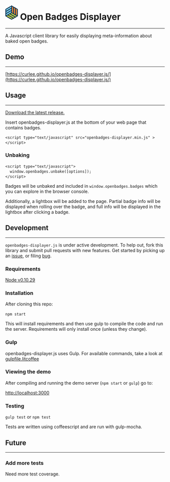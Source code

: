 # ![Logo](assets/src/badgelogo.png) Open Badges Displayer
-----

A Javascript client library for easily displaying meta-information about
baked open badges.

## Demo
-----

[https://curlee.github.io/openbadges-displayer.js/](https://curlee.github.io/openbadges-displayer.js/)

## Usage
-----

[Download the latest release.](https://github.com/cmcavoy/openbadges-displayer.js/releases)

Insert openbadges-displayer.js at the bottom of your web page that contains
badges.

    <script type="text/javascript" src="openbadges-displayer.min.js" ></script>

### Unbaking

    <script type="text/javascript">
      window.openbadges.unbake([options]);
    </script>

Badges will be unbaked and included in `window.openbadges.badges` which you can
explore in the browser console.

Additionally, a lightbox will be added to the page. Partial badge info will be
displayed when rolling over the badge, and full info will be displayed in the
lightbox after clicking a badge.

## Development
-----

`openbadges-displayer.js` is under active development. To help out, fork this
library and submit pull requests with new features. Get started by picking up an
[issue](http://github.com/cmcavoy/openbadges-displayer.js/issues), or filing
[bug](http://github.com/cmcavoy/openbadges-displayer.js/issues).

### Requirements

[Node v0.10.29](http://nodejs.org/)

### Installation

After cloning this repo:

`npm start`

This will install requirements and then use gulp to compile the code and
run the server. Requirements will only install once (unless they change).

### Gulp

openbadges-displayer.js uses Gulp. For available commands, take a look at
[gulpfile.litcoffee](gulpfile.litcoffee)

### Viewing the demo

After compiling and running the demo server (`npm start` or `gulp`) go to:

[http://localhost:3000](http://localhost:3000)

### Testing

`gulp test` or `npm test`

Tests are written using coffeescript and are run with gulp-mocha.

## Future
-----

### Add more tests

Need more test coverage.